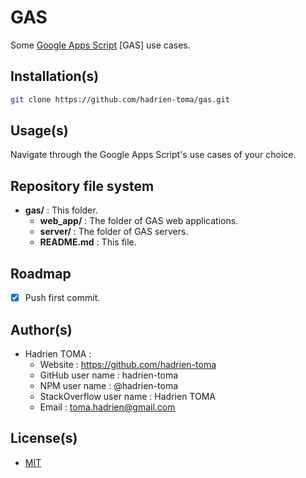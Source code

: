 # GAS
Some [Google Apps Script](https://developers.google.com/apps-script/) [GAS] use cases.

## Installation(s)
```bash
git clone https://github.com/hadrien-toma/gas.git
```

## Usage(s)
Navigate through the Google Apps Script's use cases of your choice.

## Repository file system
* **gas/** : This folder.
  * **web_app/** : The folder of GAS web applications.
  * **server/** : The folder of GAS servers.
  * **README.md** : This file.

## Roadmap
- [x] Push first commit.

## Author(s)
* Hadrien TOMA :
  * Website : https://github.com/hadrien-toma
  * GitHub user name : hadrien-toma
  * NPM user name : @hadrien-toma
  * StackOverflow user name : Hadrien TOMA
  * Email : [toma.hadrien@gmail.com](mailto:toma.hadrien@gmail.com?Subject=About%20gas)

## License(s)
* [MIT](https://github.com/hadrien-toma/gas/blob/master/LICENSE)
